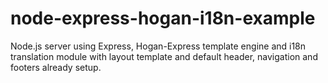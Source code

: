 node-express-hogan-i18n-example
===============================

Node.js server using Express, Hogan-Express template engine and i18n translation module with layout template and default header, navigation and footers already setup.
